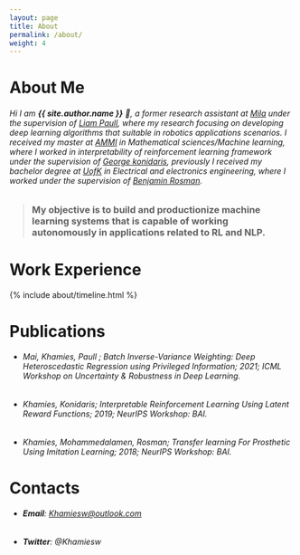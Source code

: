 ```yaml
---
layout: page
title: About
permalink: /about/
weight: 4
---
```


# About Me

###### Hi I am **{{ site.author.name }}** :wave:,  a former research assistant at [Mila](https://mila.quebec/) under the supervision of [Liam Paull](https://liampaull.ca/), where my research focusing on developing deep learning algorithms that suitable in robotics applications scenarios. I received my master at [AMMI](https://aimsammi.org/) in Mathematical sciences/Machine learning, where I worked in interpretability of reinforcement learning framework under the supervision of [George konidaris](http://cs.brown.edu/people/gdk/), previously I received my bachelor degree at [UofK](https://www.uofk.edu/en) in Electrical and electronics engineering, where I worked under the supervision of [Benjamin Rosman](https://www.benjaminrosman.com/).



> ### My objective is to build and productionize machine learning systems that is capable of working autonomously in applications related to RL and NLP.



# Work Experience

<div class="row">
{% include about/timeline.html %}
</div> 

# Publications

- ###### Mai, Khamies, Paull ; Batch Inverse-Variance Weighting: Deep Heteroscedastic Regression using Privileged Information; 2021; ICML Workshop on Uncertainty & Robustness in Deep Learning.

- ###### Khamies, Konidaris; Interpretable Reinforcement Learning Using Latent Reward Functions; 2019; NeurIPS Workshop: BAI.

- ###### Khamies, Mohammedalamen, Rosman; Transfer learning For Prosthetic Using Imitation Learning; 2018; NeurIPS Workshop: BAI.

<!--<div class="row">
{% include about/skills.html title="Programming Skills" source=site.data.programming-skills %}
{% include about/skills.html title="Other Skills" source=site.data.other-skills %}
</div> -->

# Contacts

- ###### **Email**: Khamiesw@outlook.com 

- ###### **Twitter**: @Khamiesw

